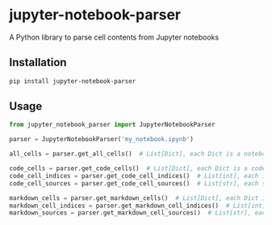 # jupyter-notebook-parser
A Python library to parse cell contents from Jupyter notebooks


## Installation

```bash
pip install jupyter-notebook-parser
```

## Usage

```python
from jupyter_notebook_parser import JupyterNotebookParser

parser = JupyterNotebookParser('my_notebook.ipynb')

all_cells = parser.get_all_cells()  # List[Dict], each Dict is a notebook cell

code_cells = parser.get_code_cells()  # List[Dict], each Dict is a code cell
code_cell_indices = parser.get_code_cell_indices()  # List[int], each int is the index of the code cell
code_cell_sources = parser.get_code_cell_sources()  # List[str], each str is the source code of the code cell

markdown_cells = parser.get_markdown_cells()  # List[Dict], each Dict is a markdown cel
markdown_cell_indices = parser.get_markdown_cell_indices()  # List[int]
markdown_sources = parser.get_markdown_cell_sources()  # List[str], each str is the raw markdown text
```
